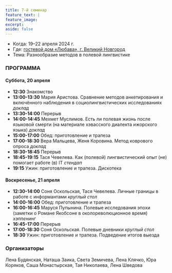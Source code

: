 ```yaml
---
title: 7-й семинар
feature_text: |
feature_image: 
excerpt: 
aside: false
---
```


- Когда: 19–22 апреля 2024 г.
- Где: [гостевой дом «Любава», г. Великий Новгород](https://2gis.ru/v_novgorod/firm/70000001037706675)
- Тема: Разнообразие методов в полевой лингвистике 

### ПРОГРАММА

#### Суббота, 20 апреля

- **12:30** Знакомство
- **13:00-13:30** Мария Аристова. Сравнение методов анкетирования и включённого наблюдения в социолингвистических исследованиях
*доклад*
- **13:30-14:00** Перерыв
- **14:00-14:45** Мехмет Муслимов. Есть ли полевая жизнь после языковой смерти (на материале хэвасского диалекта ижорского языка)
*доклад*
- **15:00-17:00** Обед: приготовление и трапеза
- **17:00-18:30** Вера Мальцева, Женя Коровина. Метод коврового опроса
*доклад*
- **18:30-18:45** Перерыв
- **18:45-19:15** Тася Чевелева. Как (полевой) лингвистический опыт (не) помогает работе (в) IT
*стендап*
- **19:15** Ужин: приготовление и трапеза. Дискотека


#### Воскресенье, 21 апреля
- **12:30-14:00** Соня Оскольская, Тася Чевелева. Личные границы в работе с информантами
*круглый стол*
- **14:00-16:00** Обед: приготовление и трапеза
- **16:00-16:45** Маруся Пупынина. Полевые исследования эпохи (заметки о Романе Якобсоне в околореволюционное время)
*хэппенинг*
- **16:45-17:00** Перерыв
- **17:00-18:30** Соня Оскольская. Полевые дневники
*круглый стол*
- **18:30** Ужин: приготовление и трапеза. Подведение итогов выезда


### Организаторы

Лена Будянская, Наташа Заика, Света Земичева, Лена Клячко, Юра Коряков, Саша Монастырская, Тая Николаева, Лена Шведова
